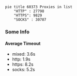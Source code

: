 
```mermaid
pie title 60373 Proxies in list
    "HTTP" : 27798
    "HTTPS": 9829
    "SOCKS" : 30707
```

### Some Info
#### Average Timeout

- mixed: 3.6s
- http: 1.9s
- https: 8.2s
- socks: 5.2s